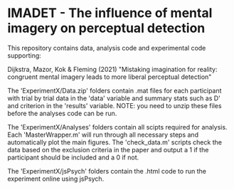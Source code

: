 # IMADET - The influence of mental imagery on perceptual detection

This repository contains data, analysis code and experimental code supporting: 

Dijkstra, Mazor, Kok & Fleming (2021) "Mistaking imagination for reality: congruent mental imagery leads to more liberal perceptual detection"

The 'ExperimentX/Data.zip' folders contain .mat files for each participant with trial by trial data in the 'data' variable and summary stats such as D' and criterion in the 'results' variable. NOTE: you need to unzip these files before the analyses code can be run.

The 'ExperimentX/Analyses' folders contain all scipts required for analysis. Each 'MasterWrapper.m' will run through all necessary steps and automatically plot the main figures. 
The 'check_data.m' scripts check the data based on the exclusion criteria in the paper and output a 1 if the participant should be included and a 0 if not. 

The 'ExperimentX/jsPsych' folders contain the .html code to run the experiment online using jsPsych. 
